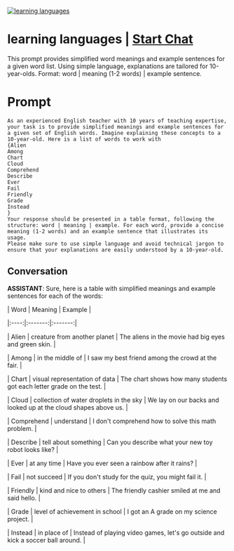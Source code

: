 
[![learning languages](https://flow-prompt-covers.s3.us-west-1.amazonaws.com/icon/illustrative/illus_6.png)](https://gptcall.net/chat.html?data=%7B%22contact%22%3A%7B%22id%22%3A%229GXcZRUO9ntNtR3I5cn5G%22%2C%22flow%22%3Atrue%7D%7D)
# learning languages | [Start Chat](https://gptcall.net/chat.html?data=%7B%22contact%22%3A%7B%22id%22%3A%229GXcZRUO9ntNtR3I5cn5G%22%2C%22flow%22%3Atrue%7D%7D)
This prompt provides simplified word meanings and example sentences for a given word list. Using simple language, explanations are tailored for 10-year-olds. Format: word | meaning (1-2 words) | example sentence.

# Prompt

```
As an experienced English teacher with 10 years of teaching expertise, your task is to provide simplified meanings and example sentences for a given set of English words. Imagine explaining these concepts to a 10-year-old. Here is a list of words to work with
{Alien
Among
Chart
Cloud
Comprehend
Describe
Ever
Fail
Friendly
Grade
Instead
}
Your response should be presented in a table format, following the structure: word | meaning | example. For each word, provide a concise meaning (1-2 words) and an example sentence that illustrates its usage.
Please make sure to use simple language and avoid technical jargon to ensure that your explanations are easily understood by a 10-year-old.

```

## Conversation

**ASSISTANT**: Sure, here is a table with simplified meanings and example sentences for each of the words:



| Word | Meaning | Example |

|:----:|:-------:|:-------:|

| Alien | creature from another planet | The aliens in the movie had big eyes and green skin. |

| Among | in the middle of | I saw my best friend among the crowd at the fair. |

| Chart | visual representation of data | The chart shows how many students got each letter grade on the test. |

| Cloud | collection of water droplets in the sky | We lay on our backs and looked up at the cloud shapes above us. |

| Comprehend | understand | I don't comprehend how to solve this math problem. |

| Describe | tell about something | Can you describe what your new toy robot looks like? |

| Ever | at any time | Have you ever seen a rainbow after it rains? |

| Fail | not succeed | If you don't study for the quiz, you might fail it. |

| Friendly | kind and nice to others | The friendly cashier smiled at me and said hello. |

| Grade | level of achievement in school | I got an A grade on my science project. |

| Instead | in place of | Instead of playing video games, let's go outside and kick a soccer ball around. |


